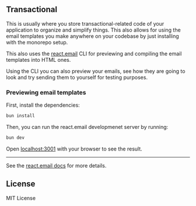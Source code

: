 ## Transactional

This is usually where you store transactional-related code of your application to organize and simplify things.
This also allows for using the email templates you make anywhere on your codebase by just installing with
the monorepo setup.

This also uses the [react.email](https://react.email/) CLI for previewing and compiling the email templates
into HTML ones.

Using the CLI you can also preview your emails, see how they are going to look and try sending them
to yourself for testing purposes.

### Previewing email templates

First, install the dependencies:

```sh
bun install
```

Then, you can run the react.email developmenet server by running:

```sh
bun dev
```

Open [localhost:3001](http://localhost:3001) with your browser to see the result.

---

See the [react.email docs](https://react.email/docs/introduction) for more details.

## License

MIT License

